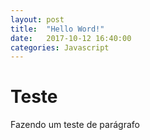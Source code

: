 ```yaml
---
layout: post
title:  "Hello Word!"
date:   2017-10-12 16:40:00
categories: Javascript
---
```


<h1>Teste</h1>
<p>
    Fazendo um teste de parágrafo
</p>
